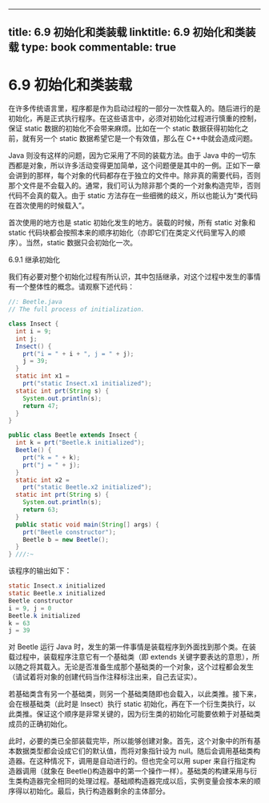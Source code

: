 
---
title: 6.9 初始化和类装载
linktitle: 6.9 初始化和类装载
type: book
commentable: true
---

# 6.9 初始化和类装载

在许多传统语言里，程序都是作为启动过程的一部分一次性载入的。随后进行的是初始化，再是正式执行程序。在这些语言中，必须对初始化过程进行慎重的控制，保证 static 数据的初始化不会带来麻烦。比如在一个 static 数据获得初始化之前，就有另一个 static 数据希望它是一个有效值，那么在 C++中就会造成问题。

Java 则没有这样的问题，因为它采用了不同的装载方法。由于 Java 中的一切东西都是对象，所以许多活动变得更加简单，这个问题便是其中的一例。正如下一章会讲到的那样，每个对象的代码都存在于独立的文件中。除非真的需要代码，否则那个文件是不会载入的。通常，我们可认为除非那个类的一个对象构造完毕，否则代码不会真的载入。由于 static 方法存在一些细微的歧义，所以也能认为“类代码在首次使用的时候载入”。

首次使用的地方也是 static 初始化发生的地方。装载的时候，所有 static 对象和 static 代码块都会按照本来的顺序初始化（亦即它们在类定义代码里写入的顺序）。当然，static 数据只会初始化一次。

6.9.1 继承初始化

我们有必要对整个初始化过程有所认识，其中包括继承，对这个过程中发生的事情有一个整体性的概念。请观察下述代码：

```java
//: Beetle.java
// The full process of initialization.

class Insect {
  int i = 9;
  int j;
  Insect() {
    prt("i = " + i + ", j = " + j);
    j = 39;
  }
  static int x1 =
    prt("static Insect.x1 initialized");
  static int prt(String s) {
    System.out.println(s);
    return 47;
  }
}

public class Beetle extends Insect {
  int k = prt("Beetle.k initialized");
  Beetle() {
    prt("k = " + k);
    prt("j = " + j);
  }
  static int x2 =
    prt("static Beetle.x2 initialized");
  static int prt(String s) {
    System.out.println(s);
    return 63;
  }
  public static void main(String[] args) {
    prt("Beetle constructor");
    Beetle b = new Beetle();
  }
} ///:~
```

该程序的输出如下：

```java
static Insect.x initialized
static Beetle.x initialized
Beetle constructor
i = 9, j = 0
Beetle.k initialized
k = 63
j = 39
```

对 Beetle 运行 Java 时，发生的第一件事情是装载程序到外面找到那个类。在装载过程中，装载程序注意它有一个基础类（即 extends 关键字要表达的意思），所以随之将其载入。无论是否准备生成那个基础类的一个对象，这个过程都会发生（请试着将对象的创建代码当作注释标注出来，自己去证实）。

若基础类含有另一个基础类，则另一个基础类随即也会载入，以此类推。接下来，会在根基础类（此时是 Insect）执行 static 初始化，再在下一个衍生类执行，以此类推。保证这个顺序是非常关键的，因为衍生类的初始化可能要依赖于对基础类成员的正确初始化。

此时，必要的类已全部装载完毕，所以能够创建对象。首先，这个对象中的所有基本数据类型都会设成它们的默认值，而将对象指针设为 null。随后会调用基础类构造器。在这种情况下，调用是自动进行的。但也完全可以用 super 来自行指定构造器调用（就象在 Beetle()构造器中的第一个操作一样）。基础类的构建采用与衍生类构造器完全相同的处理过程。基础顺构造器完成以后，实例变量会按本来的顺序得以初始化。最后，执行构造器剩余的主体部分。

    